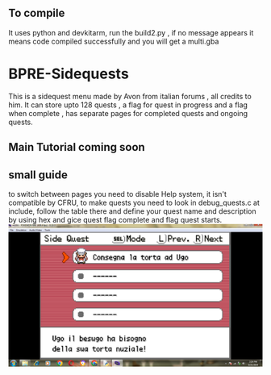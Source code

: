 ## To compile
It uses python and devkitarm, run the build2.py , if no message appears it means code compiled successfully and you will get a multi.gba
# BPRE-Sidequests
This is a sidequest menu made by Avon from italian forums , all credits to him.
It can store upto 128 quests , a flag for quest in progress and a flag when complete , has separate pages for completed quests and ongoing quests.
## Main Tutorial coming soon
## small guide
to switch between pages you need to disable Help system, it isn't compatible by CFRU, to make quests you need to look in debug_quests.c at include, follow the table there and define your quest name and description by using hex and gice quest flag complete and flag quest starts.
![](image.png)
